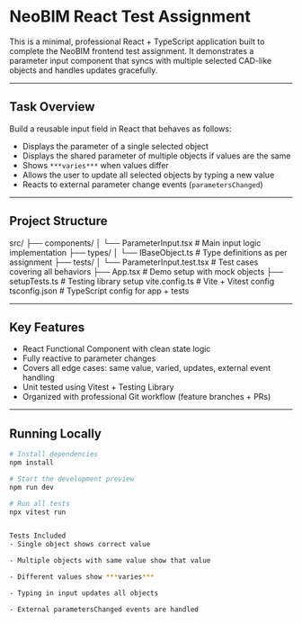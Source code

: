 # NeoBIM React Test Assignment

This is a minimal, professional React + TypeScript application built to complete the NeoBIM frontend test assignment. It demonstrates a parameter input component that syncs with multiple selected CAD-like objects and handles updates gracefully.

---

## Task Overview

Build a reusable input field in React that behaves as follows:

- Displays the parameter of a single selected object
- Displays the shared parameter of multiple objects if values are the same
- Shows `***varies***` when values differ
- Allows the user to update all selected objects by typing a new value
- Reacts to external parameter change events (`parametersChanged`)

---

## Project Structure

src/
├── components/
│ └── ParameterInput.tsx # Main input logic implementation
├── types/
│ └── IBaseObject.ts # Type definitions as per assignment
├── tests/
│ └── ParameterInput.test.tsx # Test cases covering all behaviors
├── App.tsx # Demo setup with mock objects
├── setupTests.ts # Testing library setup
vite.config.ts # Vite + Vitest config
tsconfig.json # TypeScript config for app + tests

---

## Key Features

- React Functional Component with clean state logic
- Fully reactive to parameter changes
- Covers all edge cases: same value, varied, updates, external event handling
- Unit tested using Vitest + Testing Library
- Organized with professional Git workflow (feature branches + PRs)

---

## Running Locally

```bash
# Install dependencies
npm install

# Start the development preview
npm run dev

# Run all tests
npx vitest run


Tests Included
- Single object shows correct value

- Multiple objects with same value show that value

- Different values show ***varies***

- Typing in input updates all objects

- External parametersChanged events are handled
```

